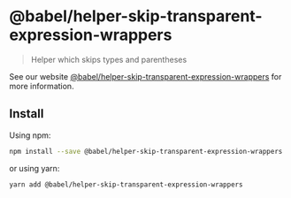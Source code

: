 # @babel/helper-skip-transparent-expression-wrappers

> Helper which skips types and parentheses

See our
website [@babel/helper-skip-transparent-expression-wrappers](https://babeljs.io/docs/babel-helper-skip-transparent-expression-wrappers)
for more information.

## Install

Using npm:

```sh
npm install --save @babel/helper-skip-transparent-expression-wrappers
```

or using yarn:

```sh
yarn add @babel/helper-skip-transparent-expression-wrappers
```
